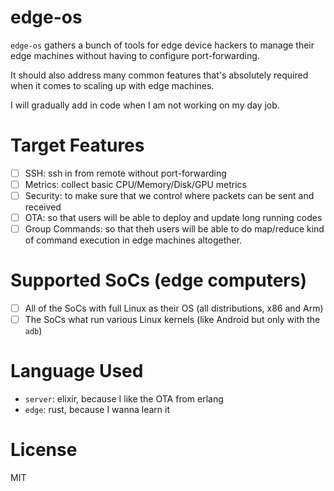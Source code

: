 # edge-os

`edge-os` gathers a bunch of tools for edge device hackers to manage their edge machines without having to configure port-forwarding.

It should also address many common features that's absolutely required when it comes to scaling up with edge machines.

I will gradually add in code when I am not working on my day job.

# Target Features

- [ ] SSH: ssh in from remote without port-forwarding
- [ ] Metrics: collect basic CPU/Memory/Disk/GPU metrics
- [ ] Security: to make sure that we control where packets can be sent and received
- [ ] OTA: so that users will be able to deploy and update long running codes
- [ ] Group Commands: so that theh users will be able to do map/reduce kind of command execution in edge machines altogether.

# Supported SoCs (edge computers)

- [ ] All of the SoCs with full Linux as their OS (all distributions, x86 and Arm)
- [ ] The SoCs what run various Linux kernels (like Android but only with the `adb`)

# Language Used

- `server`: elixir, because I like the OTA from erlang
- `edge`: rust, because I wanna learn it

# License

MIT
